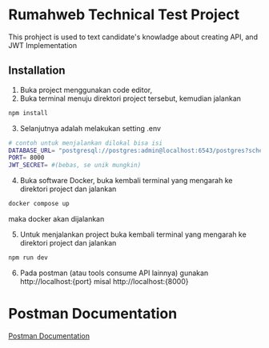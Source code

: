 # Rumahweb Technical Test Project

This prohject is used to text candidate's knowladge about creating API, and JWT Implementation

## Installation

1. Buka project menggunakan code editor,
2. Buka terminal menuju direktori project tersebut, kemudian jalankan

```bash
npm install
```

3. Selanjutnya adalah melakukan setting .env

```bash
# contoh untuk menjalankan dilokal bisa isi
DATABASE_URL= "postgresql://postgres:admin@localhost:6543/postgres?schema=public"
PORT= 8000
JWT_SECRET= #(bebas, se unik mungkin)
```

4. Buka software Docker, buka kembali terminal yang mengarah ke direktori project dan jalankan

```bash
docker compose up
```

maka docker akan dijalankan

5. Untuk menjalankan project buka kembali terminal yang mengarah ke direktori project dan jalankan

```bash
npm run dev
```

6. Pada postman (atau tools consume API lainnya) gunakan http://localhost:{port} misal http://localhost:{8000}

# Postman Documentation

[Postman Documentation](https://documenter.getpostman.com/view/33280052/2sB3BBpX2F)
